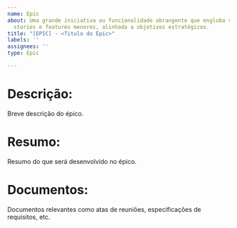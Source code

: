 ```yaml
---
name: Epic
about: Uma grande iniciativa ou funcionalidade abrangente que engloba várias user
  stories e features menores, alinhada a objetivos estratégicos.
title: "[EPIC] - <Titulo do Epic>"
labels: ''
assignees: ''
type: Epic

---
```

# Descrição:
Breve descrição do épico.

# Resumo: 
Resumo do que será desenvolvido no épico.

# Documentos:
Documentos relevantes como atas de reuniões, especificações de requisitos, etc.
